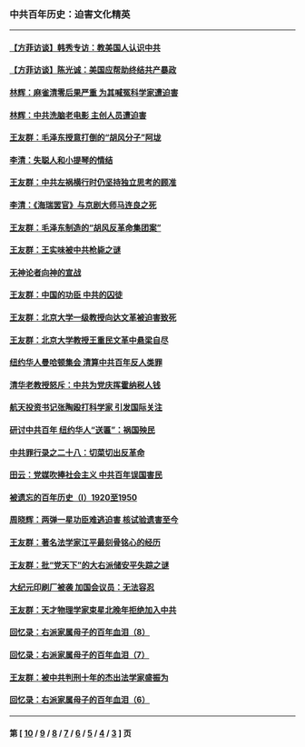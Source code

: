 ### 中共百年历史：迫害文化精英
---
#### [【方菲访谈】韩秀专访：教美国人认识中共](../../pages/nf1176111/n13821310.md?12200430) 
#### [【方菲访谈】陈光诚：美国应帮助终结共产暴政](../../pages/nf1176111/n13759521.md?12200430) 
#### [林辉：麻雀清零后果严重 为其喊冤科学家遭迫害](../../pages/nf1176111/n13746900.md?12200430) 
#### [林辉：中共洗脑老电影 主创人员遭迫害](../../pages/nf1176111/n13699437.md?12200430) 
#### [王友群：毛泽东授意打倒的“胡风分子”阿垅](../../pages/nf1176111/n13592541.md?12200430) 
#### [李清：失聪人和小提琴的情结](../../pages/nf1176111/n13459280.md?12200430) 
#### [王友群：中共左祸横行时仍坚持独立思考的顾准](../../pages/nf1176111/n13444722.md?12200430) 
#### [李清：《海瑞罢官》与京剧大师马连良之死](../../pages/nf1176111/n13412316.md?12200430) 
#### [王友群：毛泽东制造的“胡风反革命集团案”](../../pages/nf1176111/n13324909.md?12200430) 
#### [王友群：王实味被中共枪毙之谜](../../pages/nf1176111/n13307502.md?12200430) 
#### [无神论者向神的宣战](../../pages/nf1176111/n13281535.md?12200430) 
#### [王友群：中国的功臣 中共的囚徒](../../pages/nf1176111/n13291790.md?12200430) 
#### [王友群：北京大学一级教授向达文革被迫害致死](../../pages/nf1176111/n13150966.md?12200430) 
#### [王友群：北京大学教授王重民文革中悬梁自尽](../../pages/nf1176111/n13084645.md?12200430) 
#### [纽约华人曼哈顿集会 清算中共百年反人类罪](../../pages/nf1176111/n13084157.md?12200430) 
#### [清华老教授怒斥：中共为党庆挥霍纳税人钱](../../pages/nf1176111/n13071430.md?12200430) 
#### [航天投资书记张陶殴打科学家 引发国际关注](../../pages/nf1176111/n13069132.md?12200430) 
#### [研讨中共百年 纽约华人“送匾”：祸国殃民](../../pages/nf1176111/n13057367.md?12200430) 
#### [中共罪行录之二十八：切菜切出反革命](../../pages/nf1176111/n13030600.md?12200430) 
#### [田云：党媒吹捧社会主义 中共百年误国害民](../../pages/nf1176111/n13006682.md?12200430) 
#### [被遗忘的百年历史（I）1920至1950](../../pages/nf1176111/n12986411.md?12200430) 
#### [周晓辉：两弹一星功臣难逃迫害 核试验遗害至今](../../pages/nf1176111/n12974997.md?12200430) 
#### [王友群：著名法学家江平最刻骨铭心的经历](../../pages/nf1176111/n12970787.md?12200430) 
#### [王友群：批“党天下”的大右派储安平失踪之谜](../../pages/nf1176111/n12954229.md?12200430) 
#### [大纪元印刷厂被袭 加国会议员：无法容忍](../../pages/nf1176111/n12883028.md?12200430) 
#### [王友群：天才物理学家束星北晚年拒绝加入中共](../../pages/nf1176111/n12792913.md?12200430) 
#### [回忆录：右派家属母子的百年血泪（8）](../../pages/nf1176111/n12706196.md?12200430) 
#### [回忆录：右派家属母子的百年血泪（7）](../../pages/nf1176111/n12706191.md?12200430) 
#### [王友群：被中共判刑十年的杰出法学家盛振为](../../pages/nf1176111/n12706141.md?12200430) 
#### [回忆录：右派家属母子的百年血泪（6）](../../pages/nf1176111/n12698863.md?12200430) 

---
#### 第 [ [10](./10.md?12200430) / [9](./9.md?12200430) / [8](./8.md?12200430) / [7](./7.md?12200430) / [6](./6.md?12200430) / [5](./5.md?12200430) / [4](./4.md?12200430) / [3](./3.md?12200430) ] 页
